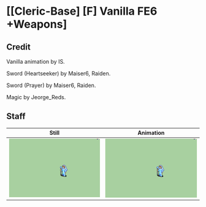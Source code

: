 # [\[Cleric-Base\] \[F\] Vanilla FE6 +Weapons]

## Credit

Vanilla animation by IS.

Sword (Heartseeker) by Maiser6, Raiden.

Sword (Prayer) by Maiser6, Raiden.

Magic by Jeorge_Reds.

## Staff

| Still | Animation |
| :---: | :-------: |
| ![Staff still](./Staff_000.png) | ![Staff animation](./Staff.gif) |
